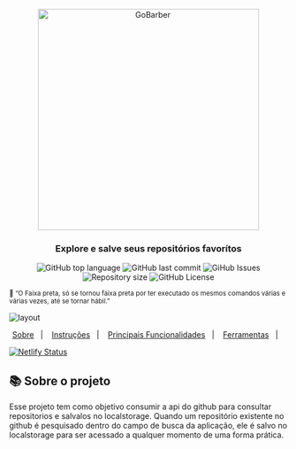 <p align="center">
  <img alt="GoBarber" title="GoBarber" src="https://user-images.githubusercontent.com/26680031/80775470-17ae1180-8b36-11ea-940a-929b8a0bf9f8.png" width="400px" />
</p>

<h3 align="center">Explore e salve seus repositórios favorítos</h3>

<p align="center">
  <img alt="GitHub top language" src="https://img.shields.io/github/languages/top/dhemesmota/github-explore">
  <img alt="GitHub last commit" src="https://img.shields.io/github/last-commit/dhemesmota/github-explore">
  <img alt="GiHub Issues" src="https://img.shields.io/github/issues/dhemesmota/github-explore" >
  <img alt="Repository size" src="https://img.shields.io/github/repo-size/dhemesmota/github-explore">
  <img alt="GitHub License" src="https://img.shields.io/github/license/dhemesmota/github-explore">
</p>

<small align="center">:thought_balloon: “O Faixa preta, só se tornou faixa preta por ter executado os mesmos comandos várias e várias vezes, até se tornar hábil.”</small><br/>

![layout](https://user-images.githubusercontent.com/26680031/80315295-f0b9ad80-87cc-11ea-82cf-74591657f1c0.PNG)

<p align="center">
  <a href="#books-sobre-o-projeto">Sobre</a>&nbsp;&nbsp;&nbsp;|&nbsp;&nbsp;&nbsp;
  <a href="#page_with_curl-instruções">Instruções</a>&nbsp;&nbsp;&nbsp;|&nbsp;&nbsp;&nbsp;
  <a href="#clipboard-funcionalidades">Principais Funcionalidades</a>&nbsp;&nbsp;&nbsp;|&nbsp;&nbsp;&nbsp;
  <a href="#wrench-ferramentas">Ferramentas</a>&nbsp;&nbsp;&nbsp;|&nbsp;&nbsp;&nbsp;
</p>

[![Netlify Status](https://api.netlify.com/api/v1/badges/f827480c-6849-4083-ae43-7eb2df2ae034/deploy-status)](https://app.netlify.com/sites/githubexplore/deploys)

## :books: Sobre o projeto
Esse projeto tem como objetivo consumir a api do github para consultar repositorios e salvalos no localstorage. Quando um repositório existente no github é pesquisado dentro do campo de busca da aplicação, ele é salvo no localstorage para ser acessado a qualquer momento de uma forma prática. 

